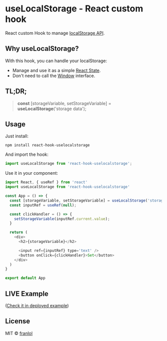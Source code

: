 # useLocalStorage - React custom hook
React custom Hook to manage [localStorage API](https://developer.mozilla.org/en-US/docs/Web/API/Window/localStorage).


## Why useLocalStorage?
With this hook, you can handle your localStorage:
- Manage and use it as a simple [React State](https://reactjs.org/docs/hooks-reference.html#usestate).
- Don't need to call the [Window](https://developer.mozilla.org/en-US/docs/Web/API/Window) interface.

## TL;DR;
> **const** [storageVariable, setStorageVariable] = **useLocalStorage**('storage data');

## Usage
Just install:

```console
npm install react-hook-uselocalstorage
```

And import the hook:

```javascript
import useLocalStorage from 'react-hook-uselocalstorage';
```

Use it in your component:

```javascript
import React, { useRef } from 'react'
import useLocalStorage from 'react-hook-uselocalstorage'

const App = () => {
  const [storageVariable, setStorageVariable] = useLocalStorage('storage data');
  const inputRef = useRef(null);

  const clickHandler = () => {
    setStorageVariable(inputRef.current.value);
  }

  return (
    <div>
      <h2>{storageVariable}</h2>

      <input ref={inputRef} type='text' />
      <button onClick={clickHandler}>Set</button>
    </div>
  )
}

export default App

```

## LIVE Example
([Check it in deployed example](https://github.com/franlol/useModal-example))

## License
MIT © [franlol](https://github.com/franlol)
